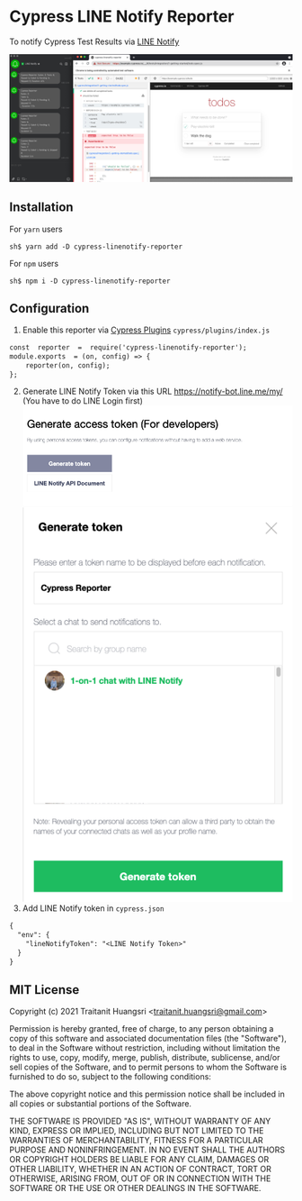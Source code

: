 # Cypress LINE Notify Reporter

To notify Cypress Test Results via [LINE Notify](https://notify-bot.line.me/)

![enter image description here](https://github.com/nottyo/cypress-linenotify-reporter/raw/main/images/ss.png)

## Installation

For `yarn` users

```
sh$ yarn add -D cypress-linenotify-reporter
```

For `npm` users

```
sh$ npm i -D cypress-linenotify-reporter
```

## Configuration

1. Enable this reporter via [Cypress Plugins](https://docs.cypress.io/guides/tooling/plugins-guide) `cypress/plugins/index.js`

```
const  reporter  =  require('cypress-linenotify-reporter');
module.exports  = (on, config) => {
	reporter(on, config);
};
```

2. Generate LINE Notify Token via this URL https://notify-bot.line.me/my/ (You have to do LINE Login first)
   ![Generate access token](https://github.com/nottyo/cypress-linenotify-reporter/raw/main/images/generate-token-2.png)
   ![Select Chat Room that want to send message](https://github.com/nottyo/cypress-linenotify-reporter/raw/main/images/generate-token.png)
3. Add LINE Notify token in `cypress.json`

```
{
  "env": {
    "lineNotifyToken": "<LINE Notify Token>"
  }
}
```

## MIT License

Copyright (c) 2021 Traitanit Huangsri <[traitanit.huangsri@gmail.com](mailto:traitanit.huangsri@gmail.com)>

Permission is hereby granted, free of charge, to any person obtaining a copy of this software and associated documentation files (the "Software"), to deal in the Software without restriction, including without limitation the rights to use, copy, modify, merge, publish, distribute, sublicense, and/or sell copies of the Software, and to permit persons to whom the Software is furnished to do so, subject to the following conditions:

The above copyright notice and this permission notice shall be included in all copies or substantial portions of the Software.

THE SOFTWARE IS PROVIDED "AS IS", WITHOUT WARRANTY OF ANY KIND, EXPRESS OR IMPLIED, INCLUDING BUT NOT LIMITED TO THE WARRANTIES OF MERCHANTABILITY, FITNESS FOR A PARTICULAR PURPOSE AND NONINFRINGEMENT. IN NO EVENT SHALL THE AUTHORS OR COPYRIGHT HOLDERS BE LIABLE FOR ANY CLAIM, DAMAGES OR OTHER LIABILITY, WHETHER IN AN ACTION OF CONTRACT, TORT OR OTHERWISE, ARISING FROM, OUT OF OR IN CONNECTION WITH THE SOFTWARE OR THE USE OR OTHER DEALINGS IN THE SOFTWARE.
